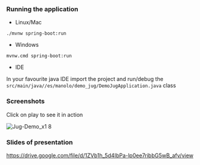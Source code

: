 ### Running the application

- Linux/Mac

```
./mvnw spring-boot:run
```

- Windows

```
mvnw.cmd spring-boot:run
```

- IDE

In your favourite java IDE import the project and run/debug the `src/main/java//es/manolo/demo_jug/DemoJugApplication.java` class


### Screenshots

Click on play to see it in action



![Jug-Demo_x1 8](https://github.com/user-attachments/assets/66ab2aff-41e3-4c9a-bff7-2542d8fc5ea7)


### Slides of presentation

https://drive.google.com/file/d/1ZVb1h_5d4IbPa-lp0ee7ribbG5wB_afv/view
